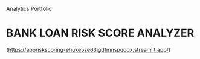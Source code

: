 Analytics Portfolio

# BANK LOAN RISK SCORE ANALYZER
(https://appriskscoring-ehuke5ze63jgdfmnspqoqx.streamlit.app/)
